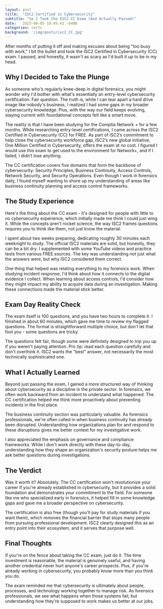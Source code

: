 ```yaml
---
layout: post
title:  "ISC2 Certified in Cybersecurity"
subtitle: "So I Took the ISC2 CC Exam (And Actually Passed)"
date:   2025-06-05 18:45:43 -0400
categories: certs
background: '/img/posts/isc2_CC.jpg'
---
```


<p>After months of putting it off and making excuses about being "too busy with work," I bit the bullet and took the ISC2 Certified in Cybersecurity (CC) exam. I passed, and honestly, it wasn't as scary as I'd built it up to be in my head.</p>

<h2 class="section-heading">Why I Decided to Take the Plunge</h2>

<p>As someone who's regularly knee-deep in digital forensics, you might wonder why I'd bother with what's essentially an entry-level cybersecurity certification. Fair question. The truth is, while I can tear apart a hard drive image like nobody's business, I realized I had some gaps in my broader cybersecurity knowledge. Plus, with the way our field keeps evolving, staying current with foundational concepts felt like a smart move.</p>

<p>The reality is that I have been studying for the Comptia Network + for a few months. While researching entry-level certifications, I came across the ISC2 Certified in Cybersecurity (CC) for FREE. As part of ISC2’s commitment to help close the cybersecurity workforce gap, ISC2’s new global initiative, One Million Certified in Cybersecurity, offers the exam at no cost. I figured I would use this exam to get used to the environment for Network+, and if I failed, I didn’t lose anything. </p>

<p>The CC certification covers five domains that form the backbone of cybersecurity: Security Principles, Business Continuity, Access Controls, Network Security, and Security Operations. Even though I work in forensics daily, I found myself wanting to shore up my understanding of areas like business continuity planning and access control frameworks.</p>

<h2 class="section-heading">The Study Experience</h2>

<p>Here's the thing about the CC exam - it's designed for people with little to no cybersecurity experience, which initially made me think I could just wing it. While the concepts aren't rocket science, the way ISC2 frames questions requires you to think like them, not just know the material.</p>

<p>I spent about two weeks preparing, dedicating roughly 30 minutes each weeknight to study. The official ISC2 materials are solid, but honestly, they can be a bit dry. I supplemented with some YouTube videos and practice tests from various FREE sources. The key was understanding not just what the answers were, but why ISC2 considered them correct.</p>

<p>One thing that helped was relating everything to my forensics work. When studying incident response, I'd think about how it connects to the digital evidence I collect. When learning about access controls, I'd consider how they might impact my ability to acquire data during an investigation. Making these connections made the material stick better.</p>

<h2 class="section-heading">Exam Day Reality Check</h2>

<p>The exam itself is 100 questions, and you have two hours to complete it. I finished in about 60 minutes, which gave me time to review my flagged questions. The format is straightforward multiple choice, but don't let that fool you - some questions are tricky.</p>

<p>The questions felt fair, though some were definitely designed to trip you up if you weren't paying attention. Pro tip: read each question carefully and don't overthink it. ISC2 wants the "best" answer, not necessarily the most technically sophisticated one.</p>

<h2 class="section-heading">What I Actually Learned</h2>

<p>Beyond just passing the exam, I gained a more structured way of thinking about cybersecurity as a discipline in the private sector. In forensics, we often work backward from an incident to understand what happened. The CC certification helped me think more proactively about preventing incidents in the first place.</p>

<p>The business continuity section was particularly valuable. As forensics professionals, we're often called in when business continuity has already been disrupted. Understanding how organizations plan for and respond to these disruptions gives me better context for my investigative work.</p>

<p>I also appreciated the emphasis on governance and compliance frameworks. While I don't work directly with these day-to-day, understanding how they shape an organization's security posture helps me ask better questions during investigations.</p>

<h2 class="section-heading">The Verdict</h2>

<p>Was it worth it? Absolutely. The CC certification won't revolutionize your career if you're already established in cybersecurity, but it provides a solid foundation and demonstrates your commitment to the field. For someone like me who specialized early in forensics, it helped fill in some knowledge gaps and gave me a broader perspective on cybersecurity.</p>

<p>The certification is also free (though you'll pay for study materials if you want them), which removes the financial barrier that stops many people from pursuing professional development. ISC2 clearly designed this as an entry point into their ecosystem, and it serves that purpose well.</p>

<h2 class="section-heading">Final Thoughts</h2>

<p>If you're on the fence about taking the CC exam, just do it. The time investment is reasonable, the material is genuinely useful, and having another credential never hurt anyone's career prospects. Plus, if you're already working in cybersecurity, you probably know more than you think you do.</p>

<p>The exam reminded me that cybersecurity is ultimately about people, processes, and technology working together to manage risk. As forensics professionals, we see what happens when those systems fail, but understanding how they're supposed to work makes us better at our jobs.</p>